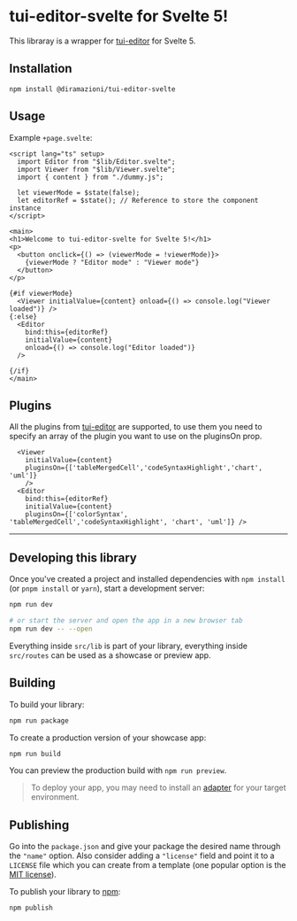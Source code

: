 # tui-editor-svelte for Svelte 5!

This libraray is a wrapper for [tui-editor](https://github.com/nhn/tui.editor) for Svelte 5.

## Installation

`npm install @diramazioni/tui-editor-svelte`

## Usage
Example `+page.svelte`:
```svelte
<script lang="ts" setup>
  import Editor from "$lib/Editor.svelte";
  import Viewer from "$lib/Viewer.svelte";
  import { content } from "./dummy.js";
  
  let viewerMode = $state(false);
  let editorRef = $state(); // Reference to store the component instance
</script>

<main>
<h1>Welcome to tui-editor-svelte for Svelte 5!</h1>
<p>
  <button onclick={() => (viewerMode = !viewerMode)}>
    {viewerMode ? "Editor mode" : "Viewer mode"}
  </button>
</p>

{#if viewerMode}
  <Viewer initialValue={content} onload={() => console.log("Viewer loaded")} />
{:else}
  <Editor
    bind:this={editorRef}
    initialValue={content}
    onload={() => console.log("Editor loaded")}
  />

{/if}
</main>
```

## Plugins

All the plugins from [tui-editor](https://github.com/nhn/tui.editor) are supported, to use them you need to specify an array of the plugin you want to use on the pluginsOn prop. 
```svelte
  <Viewer 
    initialValue={content} 
    pluginsOn={['tableMergedCell','codeSyntaxHighlight','chart', 'uml']} 
    />
  <Editor
    bind:this={editorRef}
    initialValue={content}
    pluginsOn={['colorSyntax', 'tableMergedCell','codeSyntaxHighlight', 'chart', 'uml']} />
```
---

## Developing this library

Once you've created a project and installed dependencies with `npm install` (or `pnpm install` or `yarn`), start a development server:

```bash
npm run dev

# or start the server and open the app in a new browser tab
npm run dev -- --open
```

Everything inside `src/lib` is part of your library, everything inside `src/routes` can be used as a showcase or preview app.

## Building

To build your library:

```bash
npm run package
```

To create a production version of your showcase app:

```bash
npm run build
```

You can preview the production build with `npm run preview`.

> To deploy your app, you may need to install an [adapter](https://svelte.dev/docs/kit/adapters) for your target environment.

## Publishing

Go into the `package.json` and give your package the desired name through the `"name"` option. Also consider adding a `"license"` field and point it to a `LICENSE` file which you can create from a template (one popular option is the [MIT license](https://opensource.org/license/mit/)).

To publish your library to [npm](https://www.npmjs.com):

```bash
npm publish
```
